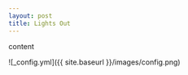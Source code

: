 ```yaml
---
layout: post
title: Lights Out
---
```


content

![_config.yml]({{ site.baseurl }}/images/config.png)

